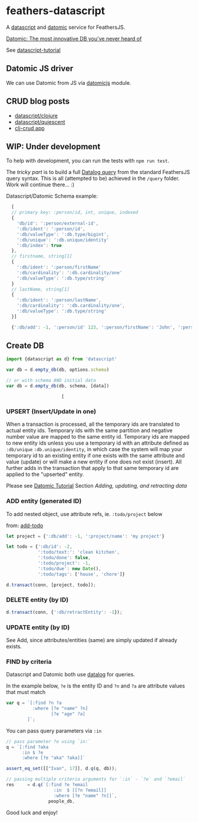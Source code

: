# feathers-datascript
A [datascript](https://www.npmjs.com/package/datascript) and [datomic](http://docs.datomic.com/architecture.html) service for FeathersJS.

[Datomic: The most innovative DB you've never heard of](http://augustl.com/blog/2016/datomic_the_most_innovative_db_youve_never_heard_of/)

See [datascript-tutorial](https://github.com/kristianmandrup/datascript-tutorial)

## Datomic JS driver

We can use Datomic from JS via [datomicjs](https://github.com/limadelic/datomicjs) module.

## CRUD blog posts
- [datascript/clojure](http://thegeez.net/2014/04/30/datascript_clojure_web_app.html)
- [datascript/quiescent](http://thegeez.net/2014/05/01/datascript_quiescent_standalone.html)
- [clj-crud app](https://github.com/thegeez/clj-crud)

## WIP: Under development
To help with development, you can run the tests with `npm run test`.

The *tricky part* is to build a full [Datalog query](http://docs.datomic.com/query.html) from the standard FeathersJS query syntax. This is all (attempted to be) achieved in the `/query` folder. Work will continue there... :)

Datascript/Datomic Schema example:

```js
  [
  // primary key: :person/id, int, unique, indexed
  {
    'db/id': ':person/external-id',
    ':db/ident': ':person/id',
    ':db/valueType': ':db.type/bigint',
    ':db/unique': ':db.unique/identity'
    ':db/index': true
  },
  // firstname, string[1]
  {
    ':db/ident': ':person/firstName'
    ':db/cardinality': ':db.cardinality/one'
    ':db/valueType': ':db.type/string'
  }
  // lastName, string[1]  
  {
    ':db/ident': ':person/lastName',
    ':db/cardinality': ':db.cardinality/one',
    ':db/valueType': ':db.type/string'
  }]

  {':db/add': -1, ':person/id' 123, ':person/firstName': 'John', ':person/lastName': 'Doe'}
```

## Create DB

```js
import {datascript as d} from 'datascript'

var db = d.empty_db(db, options.schema)

// or with schema AND initial data
var db = d.empty_db(db, schema, [data])
```
                         [

### UPSERT (Insert/Update in one)

When a transaction is processed, all the temporary ids are translated to actual entity ids. Temporary ids with the same partition and negative number value are mapped to the same entity id. Temporary ids are mapped to new entity ids unless you use a temporary id with an attribute defined as `:db/unique` `:db.unique/identity`, in which case the system will map your temporary id to an existing entity if one exists with the same attribute and value (update) or will make a new entity if one does not exist (insert). All further adds in the transaction that apply to that same temporary id are applied to the "upserted" entity.

Please see [Datomic Tutorial](http://docs.datomic.com/tutorial.html)
Section *Adding, updating, and retracting data*

### ADD entity (generated ID)

To add nested object, use attribute refs, ie. `:todo/project` below

from: [add-todo](https://github.com/tonsky/datascript-todo/blob/gh-pages/src/datascript_todo/core.cljs#L223)

```js
let project = {':db/add': -1, ':project/name': 'my project'}

let todo = {':db/id': -2,
            ':todo/text:': 'clean kitchen',
            ':todo/done': false,
            ':todo/project': -1,
            ':todo/due': new Date(),
            ':todo/tags': ['house', 'chore']}

d.transact(conn, [project, todo]);
```

### DELETE entity (by ID)

```js
d.transact(conn, {':db/retractEntity': -1});
```

### UPDATE entity (by ID)

See Add, since attributes/entities (same) are simply updated if already exists.

### FIND by criteria

Datascript and Datomic both use [datalog](http://www.learndatalogtoday.org/) for queries.

In the example below, `?e` is the entity ID and `?n` and `?a` are attribute values that must match

```js
var q = `[:find ?n ?a
          :where [?e "name" ?n]
                 [?e "age" ?a]
        ]`;
```

You can pass query parameters via `:in`

```js
// pass parameter ?e using `in:`
q = `[:find ?aka
      :in $ ?e
      :where [?e "aka" ?aka]]`

assert_eq_set([["Ivan", 17]], d.q(q, db));

// passing multiple criteria arguments for `:in` - `?e` and `?email`
res     = d.q(`[:find ?e ?email
                  :in  $ [[?n ?email]]
                  :where [?e "name" ?n]]`,
                people_db,
```

Good luck and enjoy!

